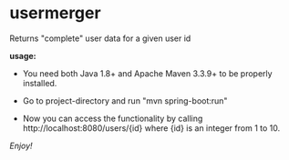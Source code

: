 # usermerger
Returns "complete" user data for a given user id

**usage:**

* You need both Java 1.8+ and Apache Maven 3.3.9+ to be properly installed.

* Go to project-directory and run "mvn spring-boot:run"

* Now you can access the functionality by calling http://localhost:8080/users/{id} where {id} is an integer from 1 to 10.

_Enjoy!_
